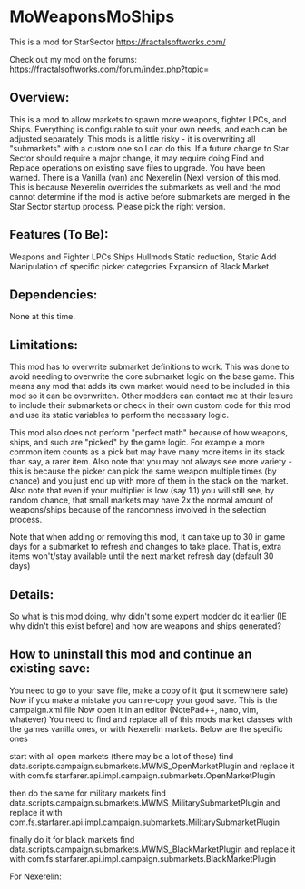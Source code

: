 # MoWeaponsMoShips
This is a mod for StarSector
https://fractalsoftworks.com/

Check out my mod on the forums:
https://fractalsoftworks.com/forum/index.php?topic=

## Overview:

This is a mod to allow markets to spawn more weapons, fighter LPCs, and Ships.
Everything is configurable to suit your own needs, and each can be adjusted separately.
This mods is a little risky - it is overwriting all "submarkets" with a custom one so I can do this. If a future change to Star Sector should require a major change, it may require doing Find and Replace operations on existing save files to upgrade. You have been warned.
There is a Vanilla (van) and Nexerelin (Nex) version of this mod. This is because Nexerelin overrides the submarkets as well and the mod cannot determine if the mod is active before submarkets are merged in the Star Sector startup process. Please pick the right version.

## Features (To Be):

Weapons and Fighter LPCs
Ships
Hullmods
Static reduction, Static Add
Manipulation of specific picker categories
Expansion of Black Market

## Dependencies:
None at this time.

## Limitations:

This mod has to overwrite submarket definitions to work. This was done to avoid needing to overwrite the core submarket logic on the base game.
This means any mod that adds its own market would need to be included in this mod so it can be overwritten.
Other modders can contact me at their lesiure to include their submarkets or check in their own custom code for this mod and use its static variables to perform the necessary logic.

This mod also does not perform "perfect math" because of how weapons, ships, and such are "picked" by the game logic. For example a more common item counts as a pick but may have many more items in its stack than say, a rarer item.
Also note that you may not always see more variety - this is because the picker can pick the same weapon multiple times (by chance) and you just end up with more of them in the stack on the market.
Also note that even if your multiplier is low (say 1.1) you will still see, by random chance, that small markets may have 2x the normal amount of weapons/ships because of the randomness involved in the selection process.

Note that when adding or removing this mod, it can take up to 30 in game days for a submarket to refresh and changes to take place. That is, extra items won't/stay available until the next market refresh day (default 30 days)

## Details:

So what is this mod doing, why didn't some expert modder do it earlier (IE why didn't this exist before) and how are weapons and ships generated?

## How to uninstall this mod and continue an existing save:

You need to go to your save file, make a copy of it (put it somewhere safe)
Now if you make a mistake you can re-copy your good save. This is the campaign.xml file
Now open it in an editor (NotePad++, nano, vim, whatever)
You need to find and replace all of this mods market classes with the games
vanilla ones, or with Nexerelin markets. Below are the specific ones

start with all open markets (there may be a lot of these)
find
data.scripts.campaign.submarkets.MWMS_OpenMarketPlugin
and replace it with 
com.fs.starfarer.api.impl.campaign.submarkets.OpenMarketPlugin

then do the same for military markets
find
data.scripts.campaign.submarkets.MWMS_MilitarySubmarketPlugin
and replace it with 
com.fs.starfarer.api.impl.campaign.submarkets.MilitarySubmarketPlugin

finally do it for black markets
find
data.scripts.campaign.submarkets.MWMS_BlackMarketPlugin
and replace it with 
com.fs.starfarer.api.impl.campaign.submarkets.BlackMarketPlugin

For Nexerelin:

